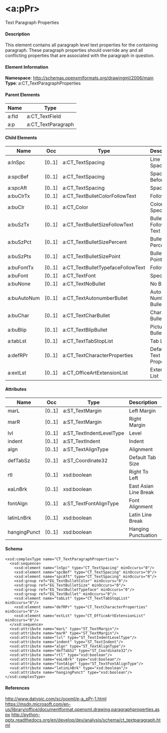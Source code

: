 # &lt;a:pPr&gt;

Text Paragraph Properties

#### Description

This element contains all paragraph level text properties for the containing paragraph. These paragraph properties should override any and all conflicting properties that are associated with the paragraph in question.

#### Element Information

**Namespace**: http://schemas.openxmlformats.org/drawingml/2006/main
**Type**: a:CT_TextParagraphProperties

#### Parent Elements

Name  | Type
----- | ------------------
a:fld | a:CT_TextField
a:p   | a:CT_TextParagraph

#### Child Elements

Name         | Occ    | Type                              | Description
------------ | ------ | --------------------------------- | ----------------------------
a:lnSpc      | [0..1] | a:CT_TextSpacing                  | Line Spacing
a:spcBef     | [0..1] | a:CT_TextSpacing                  | Space Before
a:spcAft     | [0..1] | a:CT_TextSpacing                  | Space After
a:buClrTx    | [0..1] | a:CT_TextBulletColorFollowText    | Follow Text
a:buClr      | [0..1] | a:CT_Color                        | Color Specified
a:buSzTx     | [0..1] | a:CT_TextBulletSizeFollowText     | Bullet Size Follows Text
a:buSzPct    | [0..1] | a:CT_TextBulletSizePercent        | Bullet Size Percentage
a:buSzPts    | [0..1] | a:CT_TextBulletSizePoint          | Bullet Size Points
a:buFontTx   | [0..1] | a:CT_TextBulletTypefaceFollowText | Follow Text
a:buFont     | [0..1] | a:CT_TextFont                     | Specified
a:buNone     | [0..1] | a:CT_TextNoBullet                 | No Bullet
a:buAutoNum  | [0..1] | a:CT_TextAutonumberBullet         | Auto-Numbered Bullet
a:buChar     | [0..1] | a:CT_TextCharBullet               | Character Bullet
a:buBlip     | [0..1] | a:CT_TextBlipBullet               | Picture Bullet
a:tabLst     | [0..1] | a:CT_TextTabStopList              | Tab List
a:defRPr     | [0..1] | a:CT_TextCharacterProperties      | Default Text Run Properties
a:extLst     | [0..1] | a:CT_OfficeArtExtensionList       | Extension List

#### Attributes

Name         | Occ    | Type                     | Description           | Default
------------ | ------ | ------------------------ | --------------------- | -------
marL         | [0..1] | a:ST_TextMargin          | Left Margin           | 
marR         | [0..1] | a:ST_TextMargin          | Right Margin          | 
lvl          | [0..1] | a:ST_TextIndentLevelType | Level                 | 
indent       | [0..1] | a:ST_TextIndent          | Indent                | 
algn         | [0..1] | a:ST_TextAlignType       | Alignment             | 
defTabSz     | [0..1] | a:ST_Coordinate32        | Default Tab Size      | 
rtl          | [0..1] | xsd:boolean              | Right To Left         | 
eaLnBrk      | [0..1] | xsd:boolean              | East Asian Line Break | 
fontAlgn     | [0..1] | a:ST_TextFontAlignType   | Font Alignment        | 
latinLnBrk   | [0..1] | xsd:boolean              | Latin Line Break      | 
hangingPunct | [0..1] | xsd:boolean              | Hanging Punctuation   | 

#### Schema

```
<xsd:complexType name="CT_TextParagraphProperties">
  <xsd:sequence>
    <xsd:element name="lnSpc" type="CT_TextSpacing" minOccurs="0"/>
    <xsd:element name="spcBef" type="CT_TextSpacing" minOccurs="0"/>
    <xsd:element name="spcAft" type="CT_TextSpacing" minOccurs="0"/>
    <xsd:group ref="EG_TextBulletColor" minOccurs="0"/>
    <xsd:group ref="EG_TextBulletSize" minOccurs="0"/>
    <xsd:group ref="EG_TextBulletTypeface" minOccurs="0"/>
    <xsd:group ref="EG_TextBullet" minOccurs="0"/>
    <xsd:element name="tabLst" type="CT_TextTabStopList" minOccurs="0"/>
    <xsd:element name="defRPr" type="CT_TextCharacterProperties" minOccurs="0"/>
    <xsd:element name="extLst" type="CT_OfficeArtExtensionList" minOccurs="0"/>
  </xsd:sequence>
  <xsd:attribute name="marL" type="ST_TextMargin"/>
  <xsd:attribute name="marR" type="ST_TextMargin"/>
  <xsd:attribute name="lvl" type="ST_TextIndentLevelType"/>
  <xsd:attribute name="indent" type="ST_TextIndent"/>
  <xsd:attribute name="algn" type="ST_TextAlignType"/>
  <xsd:attribute name="defTabSz" type="ST_Coordinate32"/>
  <xsd:attribute name="rtl" type="xsd:boolean"/>
  <xsd:attribute name="eaLnBrk" type="xsd:boolean"/>
  <xsd:attribute name="fontAlgn" type="ST_TextFontAlignType"/>
  <xsd:attribute name="latinLnBrk" type="xsd:boolean"/>
  <xsd:attribute name="hangingPunct" type="xsd:boolean"/>
</xsd:complexType>
```

#### References

http://www.datypic.com/sc/ooxml/e-a_pPr-1.html
https://msdn.microsoft.com/en-us/library/office/documentformat.openxml.drawing.paragraphproperties.aspx
http://python-pptx.readthedocs.org/en/develop/dev/analysis/schema/ct_textparagraph.html
